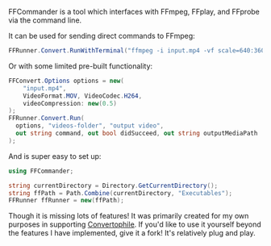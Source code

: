 FFCommander is a tool which interfaces with FFmpeg, FFplay, and FFprobe via the command line.

It can be used for sending direct commands to FFmpeg:
```csharp
FFRunner.Convert.RunWithTerminal("ffmpeg -i input.mp4 -vf scale=640:360 output.mp4", out bool didSucceed);
```

Or with some limited pre-built functionality:
```csharp
FFConvert.Options options = new(
	"input.mp4",
	VideoFormat.MOV, VideoCodec.H264,
	videoCompression: new(0.5)
);
FFRunner.Convert.Run(
  options, "videos-folder", "output video",
  out string command, out bool didSucceed, out string outputMediaPath
);
```

And is super easy to set up:
```csharp
using FFCommander;

string currentDirectory = Directory.GetCurrentDirectory();
string ffPath = Path.Combine(currentDirectory, "Executables");
FFRunner ffRunner = new(ffPath);
```

Though it is missing lots of features!
It was primarily created for my own purposes in supporting [Convertophile](https://harper-rhett.itch.io/convertophile).
If you'd like to use it yourself beyond the features I have implemented, give it a fork! It's relatively plug and play.
